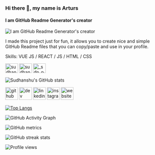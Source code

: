 ### Hi there 👋, my name is Arturs
#### I am GitHub Readme Generator's creator
![I am GitHub Readme Generator's creator](https://arturssmirnovs.github.io/github-profile-readme-generator/images/banner.png)

I made this project just for fun, it allows you to create nice and simple GitHub Readme files that you can copy/paste and use in your profile.

Skills: VUE JS / REACT / JS / HTML / CSS

<p align="left">
<a href="https://dev.to/sudhanshu287" target="blank"><img align="center" src="https://raw.githubusercontent.com/rahuldkjain/github-profile-readme-generator/master/src/images/icons/Social/devto.svg" alt="sudhanshu287" height="30" width="40" /></a>
<a href="https://linkedin.com/in/sudhanshu123" target="blank"><img align="center" src="https://raw.githubusercontent.com/rahuldkjain/github-profile-readme-generator/master/src/images/icons/Social/linked-in-alt.svg" alt="sudhanshu123" height="30" width="40" /></a>
<a href="https://instagram.com/_sdn_patel_dev" target="blank"><img align="center" src="https://raw.githubusercontent.com/rahuldkjain/github-profile-readme-generator/master/src/images/icons/Social/instagram.svg" alt="_sdn_patel_dev" height="30" width="40" /></a>
</p>

![Sudhanshu's GitHub stats](https://github-readme-stats.vercel.app/api?username=sudhanshu287&show_icons=true&theme=radical)

[<img src='https://cdn.jsdelivr.net/npm/simple-icons@3.0.1/icons/github.svg' alt='github' height='40'>](https://github.com/sudhanshu287)  [<img src='https://cdn.jsdelivr.net/npm/simple-icons@3.0.1/icons/dev-dot-to.svg' alt='dev' height='40'>](https://dev.to/sudhanshu287)  [<img src='https://cdn.jsdelivr.net/npm/simple-icons@3.0.1/icons/linkedin.svg' alt='linkedin' height='40'>](https://www.linkedin.com/in/sudhanshu123/)  [<img src='https://cdn.jsdelivr.net/npm/simple-icons@3.0.1/icons/instagram.svg' alt='instagram' height='40'>](https://www.instagram.com/_sdn_patel_dev/)  [<img src='https://cdn.jsdelivr.net/npm/simple-icons@3.0.1/icons/icloud.svg' alt='website' height='40'>](https://sudhanshupatel.vercel.app)  

[![Top Langs](https://github-readme-stats.vercel.app/api/top-langs/?username=sudhanshu287)](https://github.com/anuraghazra/github-readme-stats)

![GitHub Activity Graph](https://activity-graph.herokuapp.com/graph?username=sudhanshu287)  

![GitHub metrics](https://metrics.lecoq.io/sudhanshu287)  

![GitHub streak stats](https://streak-stats.demolab.com/?user=sudhanshu287)  

![Profile views](https://gpvc.arturio.dev/sudhanshu287)  




